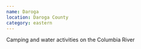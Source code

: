```yaml
---
name: Daroga
location: Daroga County
category: eastern
---
```


Camping and water activities on the Columbia River
